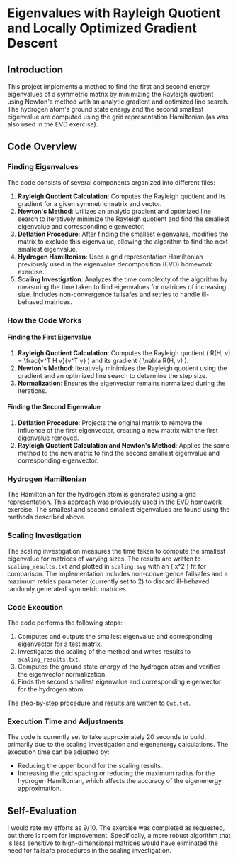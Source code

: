 # Eigenvalues with Rayleigh Quotient and Locally Optimized Gradient Descent

## Introduction
This project implements a method to find the first and second energy eigenvalues of a symmetric matrix by minimizing the Rayleigh quotient using Newton's method with an analytic gradient and optimized line search. The hydrogen atom's ground state energy and the second smallest eigenvalue are computed using the grid representation Hamiltonian (as was also used in the EVD exercise).

## Code Overview

### Finding Eigenvalues
The code consists of several components organized into different files:

1. **Rayleigh Quotient Calculation**: Computes the Rayleigh quotient and its gradient for a given symmetric matrix and vector.
2. **Newton's Method**: Utilizes an analytic gradient and optimized line search to iteratively minimize the Rayleigh quotient and find the smallest eigenvalue and corresponding eigenvector.
3. **Deflation Procedure**: After finding the smallest eigenvalue, modifies the matrix to exclude this eigenvalue, allowing the algorithm to find the next smallest eigenvalue.
4. **Hydrogen Hamiltonian**: Uses a grid representation Hamiltonian previously used in the eigenvalue decomposition (EVD) homework exercise.
5. **Scaling Investigation**: Analyzes the time complexity of the algorithm by measuring the time taken to find eigenvalues for matrices of increasing size. Includes non-convergence failsafes and retries to handle ill-behaved matrices.

### How the Code Works

#### Finding the First Eigenvalue
1. **Rayleigh Quotient Calculation**: Computes the Rayleigh quotient \( R(H, v) = \frac{v^T H v}{v^T v} \) and its gradient \( \nabla R(H, v) \).
2. **Newton's Method**: Iteratively minimizes the Rayleigh quotient using the gradient and an optimized line search to determine the step size.
3. **Normalization**: Ensures the eigenvector remains normalized during the iterations.

#### Finding the Second Eigenvalue
1. **Deflation Procedure**: Projects the original matrix to remove the influence of the first eigenvector, creating a new matrix with the first eigenvalue removed.
2. **Rayleigh Quotient Calculation and Newton's Method**: Applies the same method to the new matrix to find the second smallest eigenvalue and corresponding eigenvector.

### Hydrogen Hamiltonian
The Hamiltonian for the hydrogen atom is generated using a grid representation. This approach was previously used in the EVD homework exercise. The smallest and second smallest eigenvalues are found using the methods described above.

### Scaling Investigation
The scaling investigation measures the time taken to compute the smallest eigenvalue for matrices of varying sizes. The results are written to `scaling_results.txt` and plotted in `scaling.svg` with an \( x^2 \) fit for comparison. The implementation includes non-convergence failsafes and a maximum retries parameter (currently set to 2) to discard ill-behaved randomly generated symmetric matrices.

### Code Execution
The code performs the following steps:
1. Computes and outputs the smallest eigenvalue and corresponding eigenvector for a test matrix.
2. Investigates the scaling of the method and writes results to `scaling_results.txt`.
3. Computes the ground state energy of the hydrogen atom and verifies the eigenvector normalization.
4. Finds the second smallest eigenvalue and corresponding eigenvector for the hydrogen atom.

The step-by-step procedure and results are written to `Out.txt`.

### Execution Time and Adjustments
The code is currently set to take approximately 20 seconds to build, primarily due to the scaling investigation and eigenenergy calculations. The execution time can be adjusted by:
- Reducing the upper bound for the scaling results.
- Increasing the grid spacing or reducing the maximum radius for the hydrogen Hamiltonian, which affects the accuracy of the eigenenergy approximation.

## Self-Evaluation
I would rate my efforts as 9/10. The exercise was completed as requested, but there is room for improvement. Specifically, a more robust algorithm that is less sensitive to high-dimensional matrices would have eliminated the need for failsafe procedures in the scaling investigation.
